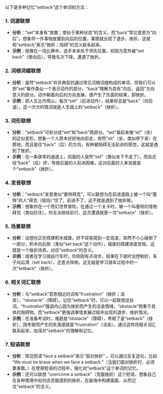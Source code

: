 以下是多种记忆“setback”这个单词的方法：

### 1. 词源联想
 - **分析**：“set”本身有“放置；使处于某种状态”的含义，而“back”常见意思为“向后”。想象将一件事物放置到向后的位置，事情就出现了退步、挫折，这就和“setback”表示“挫折；阻碍”的含义联系起来。
 - **示例**：就像在一场比赛中，选手本来处于领先位置，却因为意外被“set back”（使向后），导致名次下降，遭遇了挫折。

### 2. 词根词缀联想
 - **分析**：虽然“setback”并非典型的通过常见词根词缀构成的单词，但我们可以把“set”看作类似一个表示动作的部分，“back”理解为具有“向后、返回”方向意义的部分。动作朝着向后的方向发展，便产生了负面的结果，即挫折。
 - **示例**：把人生比作爬山，每次“set”（前进动作），结果却总是“back”（向后退），这一次次的情况就是人生路上的“setback”（挫折）。

### 3. 词形联想
 - **分析**：“setback”可拆分成“set”和“back”两部分。“set”看起来像“sit”（坐）的近似变形，想象一个人原本好好地向前走，突然“sit”（坐，类似停下来）在原地，而且是往“back”（后）的方向，有种被阻碍无法前进的感觉，这就是遇到了挫折。
 - **示例**：在一条狭窄的通道上，前面的人突然“set”（类似坐下不走了），而且还往“back”（后）挤，导致后面的人前进困难，这对后面的人来说就是个“setback”（挫折）。

### 4. 发音联想
 - **分析**：“setback”发音类似“塞特拜克”，可以联想为在前进道路上被一个叫“塞特”的人“拜克（阻挡）”住了，前进不了，这不就是遇到了挫折嘛。
 - **示例**：想象你在一个奇幻世界冒险，在通过一个关卡时，被一个叫塞特的怪物拜克（类似拦住），你无法继续前行，这次遭遇就是一次“setback”（挫折）。

### 5. 场景联想
 - **分析**：设想你正在搭建积木城堡，好不容易搭到一定高度，突然不小心碰倒了一部分，积木向后倒（类似“set back”这个动作），城堡的搭建进度受阻，这就是一个挫折场景，对应“setback”的含义。
 - **示例**：或者在学习骑自行车时，你刚刚有点进步，结果在下坡时没控制好，车子向后滑（set back），还差点摔倒，这无疑是学习骑车过程中的一次“setback”（挫折）。

### 6. 相关词汇联想
 - **分析**：与“setback”意思相近的词有“frustration”（挫折；沮丧）、“obstacle”（障碍）。记住“setback”时，可以一起联想这些词。“frustration”强调内心因为挫折而产生的沮丧情绪，“obstacle”侧重于具体的阻碍物，而“setback”更强调事情发展过程中出现的退步、挫折情况。
 - **示例**：在准备考试时，难题是“obstacle”（障碍），考砸了是“setback”（挫折），因考砸而产生的失落感就是“frustration”（沮丧）。通过这样将相关词汇联系起来，加深对“setback”的理解和记忆。

### 7. 短语联想
 - **分析**：常见短语“face a setback”表示“面对挫折” 。可以通过反复造句，比如 “We must be brave when we face a setback.”（当我们面对挫折时，必须要勇敢。）在使用短语的过程中，强化对“setback”这个单词的记忆。
 - **示例**：还可以联想 “overcome a setback”（克服挫折）这个短语，想象自己在各种情境中如何去克服遇到的挫折，在脑海中构建画面，从而记住“setback”的含义。 
